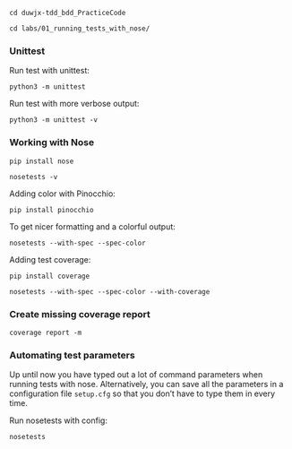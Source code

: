 ```
cd duwjx-tdd_bdd_PracticeCode
```
```
cd labs/01_running_tests_with_nose/
```
### Unittest

Run test with unittest:
```
python3 -m unittest
```

Run test with more verbose output:
```
python3 -m unittest -v
```
### Working with Nose
```
pip install nose
```

```
nosetests -v
```

Adding color with Pinocchio:
```
pip install pinocchio
```

To get nicer formatting and a colorful output:
```
nosetests --with-spec --spec-color
```

Adding test coverage:
```
pip install coverage
```

```
nosetests --with-spec --spec-color --with-coverage
```

### Create missing coverage report
```
coverage report -m
```

### Automating test parameters
Up until now you have typed out a lot of command parameters when running tests with nose. Alternatively, you can save all the parameters in a configuration file `setup.cfg` so that you don’t have to type them in every time.

Run nosetests with config:
```
nosetests
```



